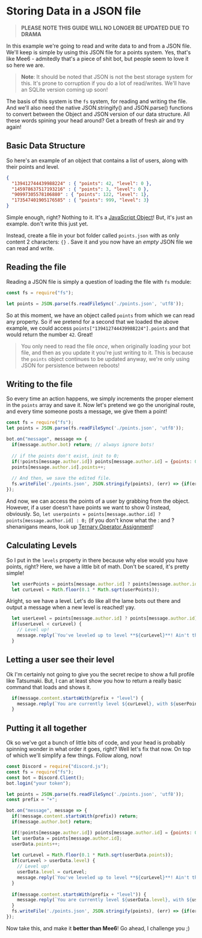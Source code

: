 # Storing Data in a JSON file

> **PLEASE NOTE THIS GUIDE WILL NO LONGER BE UPDATED DUE TO DRAMA**

In this example we're going to read and write data to and from a JSON file. We'll keep is simple by using this JSON file for a points system. Yes, that's like Mee6 - admitedly that's a piece of shit bot, but people seem to love it so here we are.

> **Note**: It should be noted that JSON is not the best storage system for this. It's prone to corruption if you do a lot of read/writes. We'll have an SQLite version coming up soon!

The basis of this system is the `fs` system, for reading and writing the file. And we'll also need the native JSON.stringify() and JSON.parse() functions to convert between the Object and JSON version of our data structure. All these words spining your head around? Get a breath of fresh air and try again!

## Basic Data Structure

So here's an example of an object that contains a list of users, along with their points and level.

```json
{
  "139412744439988224" : { "points": 42, "level": 0 },
  "145978637517193216" : { "points": 3, "level": 0 },
  "90997305578106880" : { "points": 122, "level": 1},
  "173547401905176585" : { "points": 999, "level": 3}
}
```

Simple enough, right? Nothing to it. It's a [JavaScript Object](https://developer.mozilla.org/en-US/docs/Web/JavaScript/Reference/Global_Objects/Object)! But, it's just an example. don't write this just yet. 

Instead, create a file in your bot folder called `points.json` with as only content 2 characters: `{}` . Save it and you now have an *empty* JSON file we can read and write.

## Reading the file

Reading a JSON file is simply a question of loading the file with `fs` module: 

```js
const fs = require("fs");

let points = JSON.parse(fs.readFileSync('./points.json', 'utf8'));
```

So at this moment, we have an object called `points` from which we can read any property. So if we pretend for a second that we loaded the above example, we could access `points["139412744439988224"].points` and that would return the number `42`. Great!

> You only need to read the file *once*, when originally loading your bot file, and then as you update it you're just writing to it. This is because the `points` object continues to be updated anyway, we're only using JSON for persistence between reboots!

## Writing to the file

So every time an action happens, we simply increments the proper element in the `points` array and save it. Now let's pretend we go the unoriginal route, and every time someone posts a message, we give them a point!

```js
const fs = require("fs");
let points = JSON.parse(fs.readFileSync('./points.json', 'utf8'));

bot.on("message", message => {
  if(message.author.bot) return; // always ignore bots!
  
  // if the points don't exist, init to 0;
  if(!points[message.author.id]) points[message.author.id] = {points: 0, level: 0};
  points[message.author.id].points++;
  
  // And then, we save the edited file.
  fs.writeFile('./points.json', JSON.stringify(points), (err) => {if(err) console.error(err)});
});
```

And now, we can access the points of a user by grabbing from the object. However, if a user doesn't have points we want to show 0 instead, obviously. So, `let userpoints = points[message.author.id] ? points[message.author.id] : 0;` (if you don't know what the : and ? shenanigans means, look up [Ternary Operator Assignment](http://stackoverflow.com/questions/5080242/javascript-ternary-operator-and-assignment)!

## Calculating Levels

So I put in the `levels` property in there because why else would you have points, right? Here, we have a little bit of math. Don't be scared, it's pretty simple!

```js
  let userPoints = points[message.author.id] ? points[message.author.id].points : 0;
  let curLevel = Math.floor(0.1 * Math.sqrt(userPoints));
```

Alright, so we have a level. Let's do like all the lame bots out there and output a message when a new level is reached! yay.

```js
  let userLevel = points[message.author.id] ? points[message.author.id].level : 0;
  if(userLevel < curLevel) {
    // Level up! 
    message.reply(`You've leveled up to level **${curLevel}**! Ain't that dandy?`);
  }
```

## Letting a user see their level

Ok I'm certainly not going to give you the secret recipe to show a full profile like Tatsumaki. But, I can at least show you how to return a really basic command that loads and shows it. 

```js
  if(message.content.startsWith(prefix + "level") {
    message.reply(`You are currently level ${curLevel}, with ${userPoints} points.`);
  }
```

## Putting it all together

Ok so we've got a bunch of little bits of code, and your head is probably spinning wonder in what order it goes, right? Well let's fix that now. On top of which we'll simplify a few things. Follow along, now!

```js
const Discord = require("discord.js");
const fs = require("fs");
const bot = Discord.Client();
bot.login("your token");

let points = JSON.parse(fs.readFileSync('./points.json', 'utf8'));
const prefix = "+";

bot.on("message", message => {
  if(!message.content.startsWith(prefix)) return;
  if(message.author.bot) return;

  if(!points[message.author.id]) points[message.author.id] = {points: 0, level: 0};
  let userData = points[message.author.id];
  userData.points++;
  
  let curLevel = Math.floor(0.1 * Math.sqrt(userData.points));  
  if(curLevel > userData.level) {
    // Level up!
    userData.level = curLevel;
    message.reply(`You've leveled up to level **${curLevel}**! Ain't that dandy?`);
  }
  
  if(message.content.startsWith(prefix + "level")) {
    message.reply(`You are currently level ${userData.level}, with ${userData.points} points.`);
  }
  fs.writeFile('./points.json', JSON.stringify(points), (err) => {if(err) console.error(err)});
});
```

Now take this, and make it **better than Mee6**! Go ahead, I challenge you ;)